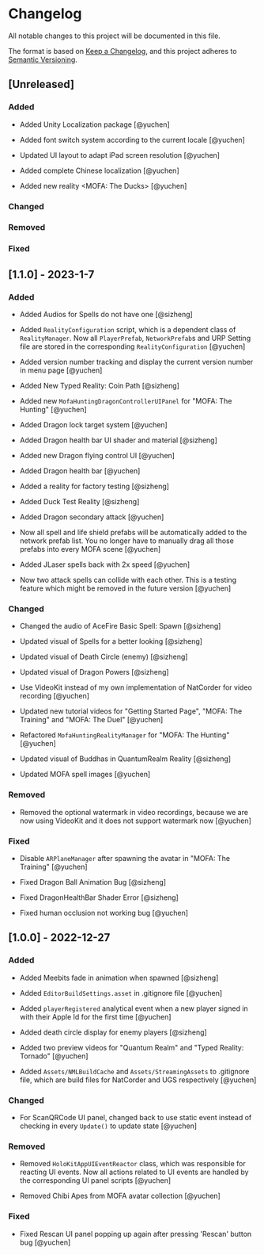 # Changelog

All notable changes to this project will be documented in this file.

The format is based on [Keep a Changelog](https://keepachangelog.com/en/1.0.0/),
and this project adheres to [Semantic Versioning](https://semver.org/spec/v2.0.0.html).

## [Unreleased]

### Added

- Added Unity Localization package [@yuchen]

- Added font switch system according to the current locale [@yuchen]

- Updated UI layout to adapt iPad screen resolution [@yuchen]

- Added complete Chinese localization [@yuchen]

- Added new reality <MOFA: The Ducks> [@yuchen]

### Changed


### Removed


### Fixed



## [1.1.0] - 2023-1-7

### Added

- Added Audios for Spells do not have one [@sizheng]

- Added `RealityConfiguration` script, which is a dependent class of `RealityManager`. Now all `PlayerPrefab`, `NetworkPrefab`s and URP Setting file are stored in the corresponding `RealityConfiguration` [@yuchen]

- Added version number tracking and display the current version number in menu page [@yuchen]

- Added New Typed Reality: Coin Path [@sizheng]

- Added new `MofaHuntingDragonControllerUIPanel` for "MOFA: The Hunting" [@yuchen]

- Added Dragon lock target system [@yuchen]

- Added Dragon health bar UI shader and material [@sizheng]

- Added new Dragon flying control UI [@yuchen]

- Added Dragon health bar [@yuchen]

- Added a reality for factory testing [@sizheng]

- Added Duck Test Reality [@sizheng]

- Added Dragon secondary attack [@yuchen]

- Now all spell and life shield prefabs will be automatically added to the network prefab list. You no longer have to manually drag all those prefabs into every MOFA scene [@yuchen]

- Added JLaser spells back with 2x speed [@yuchen]

- Now two attack spells can collide with each other. This is a testing feature which might be removed in the future version [@yuchen]

### Changed

- Changed the audio of AceFire Basic Spell: Spawn [@sizheng]

- Updated visual of Spells for a better looking [@sizheng]

- Updated visual of Death Circle (enemy) [@sizheng]

- Updated visual of Dragon Powers [@sizheng]

- Use VideoKit instead of my own implementation of NatCorder for video recording [@yuchen]

- Updated new tutorial videos for "Getting Started Page", "MOFA: The Training" and "MOFA: The Duel" [@yuchen]

- Refactored `MofaHuntingRealityManager` for "MOFA: The Hunting" [@yuchen]

- Updated visual of Buddhas in QuantumRealm Reality [@sizheng]

- Updated MOFA spell images [@yuchen]

### Removed

- Removed the optional watermark in video recordings, because we are now using VideoKit and it does not support watermark now [@yuchen]

### Fixed

- Disable `ARPlaneManager` after spawning the avatar in "MOFA: The Training" [@yuchen]

- Fixed Dragon Ball Animation Bug [@sizheng]

- Fixed DragonHealthBar Shader Error [@sizheng]

- Fixed human occlusion not working bug [@yuchen]


## [1.0.0] - 2022-12-27

### Added 

- Added Meebits fade in animation when spawned [@sizheng]

- Added `EditorBuildSettings.asset` in .gitignore file [@yuchen]

- Added `playerRegistered` analytical event when a new player signed in with their Apple Id for the first time [@yuchen]

- Added death circle display for enemy players [@sizheng]

- Added two preview videos for "Quantum Realm" and "Typed Reality: Tornado" [@yuchen]

- Added `Assets/NMLBuildCache` and `Assets/StreamingAssets` to .gitignore file, which are build files for NatCorder and UGS respectively [@yuchen]

### Changed

- For ScanQRCode UI panel, changed back to use static event instead of checking in every `Update()` to update state [@yuchen]

### Removed

- Removed `HoloKitAppUIEventReactor` class, which was responsible for reacting UI events. Now all actions related to UI events are handled by the corresponding UI panel scripts [@yuchen]

- Removed Chibi Apes from MOFA avatar collection [@yuchen]

### Fixed

- Fixed Rescan UI panel popping up again after pressing 'Rescan' button bug [@yuchen]
